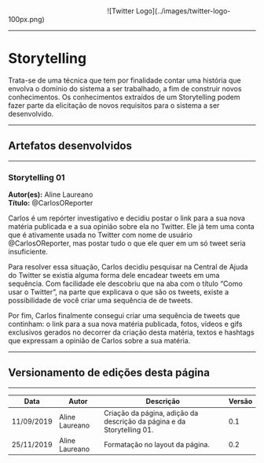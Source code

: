 </br>
</br>
<span style="margin-left: 40%;">![Twitter Logo](../images/twitter-logo-100px.png)</span>

***
# Storytelling
Trata-se de uma técnica que tem por finalidade contar uma história que envolva o domínio do sistema a ser trabalhado, a fim de construir novos conhecimentos. Os conhecimentos extraídos de um Storytelling podem fazer parte da elicitação de novos requisitos para o sistema a ser desenvolvido.

***
## Artefatos desenvolvidos
---

<span id="storytelling01"></span>
### Storytelling 01

**Autor(es):** Aline Laureano </br>
**Título:** @CarlosOReporter

<p>Carlos é um repórter investigativo e decidiu postar o link para a sua nova matéria publicada e a sua opinião sobre ela no Twitter. Ele já tem uma conta que é ativamente usada no Twitter com nome de usuário @CarlosOReporter, mas postar tudo o que ele quer em um só tweet seria insuficiente.</p>
<p>Para resolver essa situação, Carlos decidiu pesquisar na Central de Ajuda do Twitter se existia alguma forma dele encadear tweets em uma sequência. Com facilidade ele descobriu que na aba com o título “Como usar o Twitter”, na parte que explicava o que são os tweets, existe a possibilidade de você criar uma sequência de de tweets.</p>
<p>Por fim, Carlos finalmente consegui criar uma sequência de tweets que continham: o link para a sua nova matéria publicada, fotos, vídeos e gifs exclusivos gerados no decorrer da criação desta matéria, textos e hashtags que expressam a opinião de Carlos sobre a sua matéria.</p>

***
## Versionamento de edições desta página
---

| Data | Autor | Descrição | Versão |
|------|-------|-----------|--------|
| 11/09/2019 | Aline Laureano | Criação da página, adição da descrição da página e da Storytelling 01. | 0.1 |
| 25/11/2019 | Aline Laureano | Formatação no layout da página. | 0.2 |
